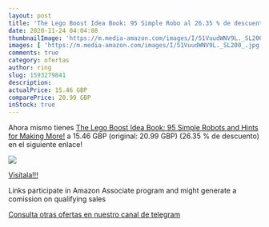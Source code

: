 ```yaml
---
layout: post
title: 'The Lego Boost Idea Book: 95 Simple Robo al 26.35 % de descuento'
date: 2020-11-24 04:04:08
thumbnailImage: 'https://m.media-amazon.com/images/I/51VuudWNV9L._SL200_.jpg'
images: [ 'https://m.media-amazon.com/images/I/51VuudWNV9L._SL200_.jpg' ]
comments: true
category: ofertas
author: ring
slug: 1593279841
description:
actualPrice: 15.46 GBP
comparePrice: 20.99 GBP
inStock: true
---
```


Ahora mismo tienes [The Lego Boost Idea Book: 95 Simple Robots and Hints for Making More!](https://www.amazon.co.uk/dp/1593279841/?tag=redken01-21) a 15.46 GBP (original: 20.99 GBP) (26.35 %  de descuento) en el siguiente enlace!

[![](https://m.media-amazon.com/images/I/51VuudWNV9L._SL200_.jpg)](https://www.amazon.co.uk/dp/1593279841/?tag=redken01-21)

[Visítala!!!](https://www.amazon.co.uk/dp/1593279841/?tag=redken01-21)

Links participate in Amazon Associate program and might generate a comission on qualifying sales

[Consulta otras ofertas en nuestro canal de telegram](https://t.me/s/ofertas25)
